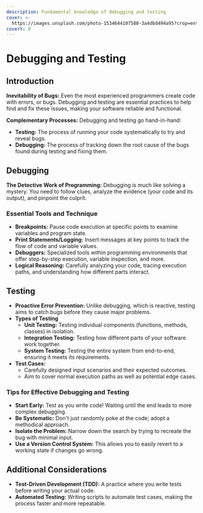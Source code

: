 ```yaml
---
description: Fundamental knowledge of debugging and testing
cover: >-
  https://images.unsplash.com/photo-1534644107580-3a4dbd494a95?crop=entropy&cs=srgb&fm=jpg&ixid=M3wxOTcwMjR8MHwxfHNlYXJjaHwxfHx0ZXN0fGVufDB8fHx8MTcxMDE1NzU3MXww&ixlib=rb-4.0.3&q=85
coverY: 0
---
```


# Debugging and Testing

## **Introduction**

**Inevitability of Bugs:** Even the most experienced programmers create code with errors, or bugs. Debugging and testing are essential practices to help find and fix these issues, making your software reliable and functional.

**Complementary Processes:** Debugging and testing go hand-in-hand:

* **Testing:** The process of running your code systematically to try and reveal bugs.
* **Debugging:** The process of tracking down the root cause of the bugs found during testing and fixing them.

## Debugging

**The Detective Work of Programming:** Debugging is much like solving a mystery. You need to follow clues, analyze the evidence (your code and its output), and pinpoint the culprit.

### **Essential Tools and Technique**

* **Breakpoints:** Pause code execution at specific points to examine variables and program state.
* **Print Statements/Logging:** Insert messages at key points to track the flow of code and variable values.
* **Debuggers:** Specialized tools within programming environments that offer step-by-step execution, variable inspection, and more.
* **Logical Reasoning:** Carefully analyzing your code, tracing execution paths, and understanding how different parts interact.

## Testing

* **Proactive Error Prevention:** Unlike debugging, which is reactive, testing aims to catch bugs before they cause major problems.
* **Types of Testing**
  * **Unit Testing:** Testing individual components (functions, methods, classes) in isolation.
  * **Integration Testing:** Testing how different parts of your software work together.
  * **System Testing:** Testing the entire system from end-to-end, ensuring it meets its requirements.
* **Test Cases:**
  * Carefully designed input scenarios and their expected outcomes.
  * Aim to cover normal execution paths as well as potential edge cases.

### **Tips for Effective Debugging and Testing**

* **Start Early:** Test as you write code! Waiting until the end leads to more complex debugging.
* **Be Systematic:** Don't just randomly poke at the code; adopt a methodical approach.
* **Isolate the Problem:** Narrow down the search by trying to recreate the bug with minimal input.
* **Use a Version Control System:** This allows you to easily revert to a working state if changes go wrong.

## **Additional Considerations**

* **Test-Driven Development (TDD):** A practice where you write tests before writing your actual code.
* **Automated Testing:** Writing scripts to automate test cases, making the process faster and more repeatable.
